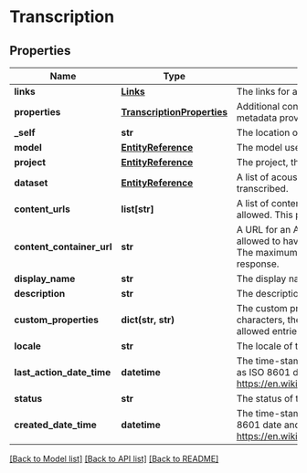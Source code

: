 # Transcription

## Properties
Name | Type | Description | Notes
------------ | ------------- | ------------- | -------------
**links** | [**Links**](Links.md) | The links for additional actions or content related to this transcription. | [optional] 
**properties** | [**TranscriptionProperties**](TranscriptionProperties.md) | Additional configuration options when creating a new transcription and additional metadata provided by the service. | [optional] 
**_self** | **str** | The location of this entity. | [optional] 
**model** | [**EntityReference**](EntityReference.md) | The model used in this transcription. | [optional] 
**project** | [**EntityReference**](EntityReference.md) | The project, the transcription is associated with. | [optional] 
**dataset** | [**EntityReference**](EntityReference.md) | A list of acoustic or audio files datasets containing the audio files that will be transcribed. | [optional] 
**content_urls** | **list[str]** | A list of content urls to get audio files from for transcription. Up to 1000 urls are allowed.  This property will not be returned in a response. | [optional] 
**content_container_url** | **str** | A URL for an Azure blob container that contains the audio files. A container is allowed to have a maximum size of 5GB and a maximum number of 10000 blobs.  The maximum size for a blob is 2.5GB.  This property will not be returned in a response. | [optional] 
**display_name** | **str** | The display name of the object. | 
**description** | **str** | The description of the object. | [optional] 
**custom_properties** | **dict(str, str)** | The custom properties of this entity. The maximum allowed key length is 64 characters, the maximum  allowed value length is 256 characters and the count of allowed entries is 10. | [optional] 
**locale** | **str** | The locale of the contained data. | 
**last_action_date_time** | **datetime** | The time-stamp when the current status was entered.  The time stamp is encoded as ISO 8601 date and time format  (\&quot;YYYY-MM-DDThh:mm:ssZ\&quot;, see https://en.wikipedia.org/wiki/ISO_8601#Combined_date_and_time_representations). | [optional] 
**status** | **str** | The status of the object. | [optional] 
**created_date_time** | **datetime** | The time-stamp when the object was created.  The time stamp is encoded as ISO 8601 date and time format  (\&quot;YYYY-MM-DDThh:mm:ssZ\&quot;, see https://en.wikipedia.org/wiki/ISO_8601#Combined_date_and_time_representations). | [optional] 

[[Back to Model list]](../README.md#documentation-for-models) [[Back to API list]](../README.md#documentation-for-api-endpoints) [[Back to README]](../README.md)


